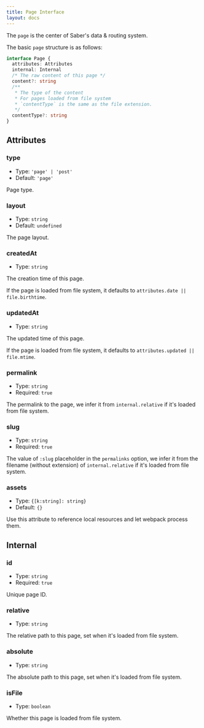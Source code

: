 ```yaml
---
title: Page Interface
layout: docs
---
```


The `page` is the center of Saber's data & routing system.

The basic `page` structure is as follows:

```ts
interface Page {
  attributes: Attributes
  internal: Internal
  /* The raw content of this page */
  content?: string
  /**
   * The type of the content
   * For pages loaded from file system
   * `contentType` is the same as the file extension. 
   */
  contentType?: string
}
```

## Attributes

### type

- Type: `'page' | 'post'`
- Default: `'page'`

Page type.

### layout

- Type: `string`
- Default: `undefined`

The page layout.

### createdAt

- Type: `string`

The creation time of this page.

If the page is loaded from file system, it defaults to `attributes.date || file.birthtime`.

### updatedAt

- Type: `string`

The updated time of this page.

If the page is loaded from file system, it defaults to `attributes.updated || file.mtime`.

### permalink

- Type: `string`
- Required: `true`

The permalink to the page, we infer it from `internal.relative` if it's loaded from file system.

### slug

- Type: `string`
- Required: `true`

The value of `:slug` placeholder in the `permalinks` option, we infer it from the filename (without extension) of `internal.relative` if it's loaded from file system.

### assets

- Type: `{[k:string]: string}`
- Default: `{}`

Use this attribute to reference local resources and let webpack process them.

## Internal

### id

- Type: `string`
- Required: `true`

Unique page ID.

### relative

- Type: `string`

The relative path to this page, set when it's loaded from file system.

### absolute

- Type: `string`

The absolute path to this page, set when it's loaded from file system.

### isFile

- Type: `boolean`

Whether this page is loaded from file system.

